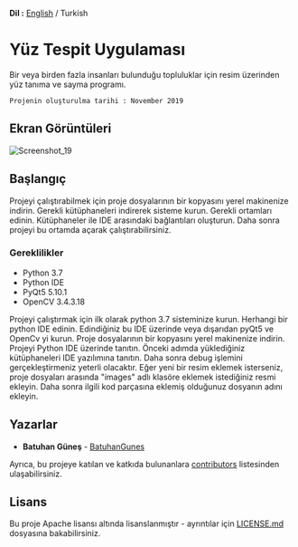 **Dil :** [English](https://github.com/BatuhanGunes/FaceDetectionProject) / Turkish

# Yüz Tespit Uygulaması

 Bir veya birden fazla insanları bulunduğu topluluklar için resim üzerinden yüz tanıma ve sayma programı.  
 
`
Projenin oluşturulma tarihi : November 2019
`

## Ekran Görüntüleri

![Screenshot_19](https://user-images.githubusercontent.com/50452706/66722610-a5cfde00-ee18-11e9-91f3-54450dc1ea6b.png)

## Başlangıç

Projeyi çalıştırabilmek için proje dosyalarının bir kopyasını yerel makinenize indirin. Gerekli kütüphaneleri indirerek sisteme kurun. Gerekli ortamları edinin. Kütüphaneler ile IDE arasındaki bağlantıları oluşturun. Daha sonra projeyi bu ortamda açarak çalıştırabilirsiniz.

### Gereklilikler

- Python 3.7  
- Python IDE
- PyQt5 5.10.1
- OpenCV 3.4.3.18  

Projeyi çalıştırmak için ilk olarak python 3.7 sisteminize kurun. Herhangi bir python IDE edinin. Edindiğiniz bu IDE üzerinde veya dışarıdan pyQt5 ve OpenCv yi kurun. Proje dosyalarının bir kopyasını yerel makinenize indirin. Projeyi Python IDE üzerinde tanıtın. Önceki adımda yüklediğiniz kütüphaneleri IDE yazılımına tanıtın. Daha sonra debug işlemini gerçekleştirmeniz yeterli olacaktır. Eğer yeni bir resim eklemek isterseniz, proje dosyaları arasında "images" adlı klasöre eklemek istediğiniz resmi ekleyin. Daha sonra ilgili kod parçasına eklemiş olduğunuz dosyanın adını ekleyin.

## Yazarlar

* **Batuhan Güneş**  - [BatuhanGunes](https://github.com/BatuhanGunes)

Ayrıca, bu projeye katılan ve katkıda bulunanlara [contributors](https://github.com/BatuhanGunes/ErosionAndDilationFilter/graphs/contributors) listesinden ulaşabilirsiniz.

## Lisans

Bu proje Apache lisansı altında lisanslanmıştır - ayrıntılar için [LICENSE.md](https://github.com/BatuhanGunes/ErosionAndDilationFilter/blob/master/LICENSE) dosyasına bakabilirsiniz.

